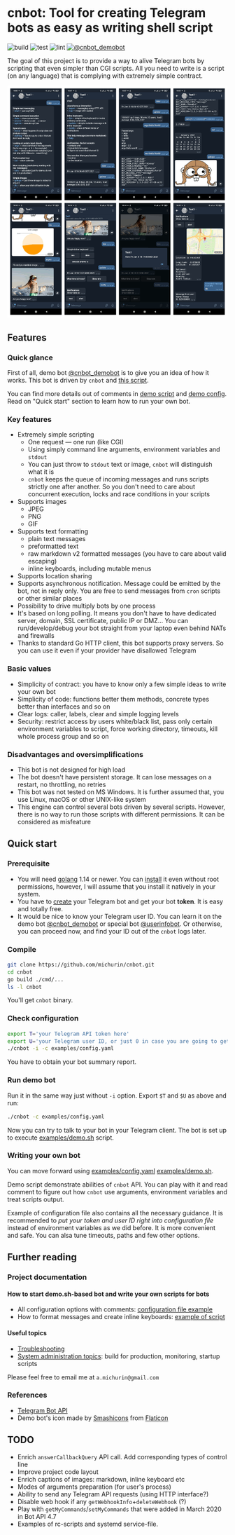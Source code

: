 # cnbot: Tool for creating Telegram bots as easy as writing shell script

![build](https://github.com/michurin/cnbot/workflows/build/badge.svg)
![test](https://github.com/michurin/cnbot/workflows/test/badge.svg)
![lint](https://github.com/michurin/cnbot/workflows/lint/badge.svg)
[![@cnbot_demobot](http://shields.io/badge/demo_bot-%40cnbot__demobot-brightgreen?logo=telegram&style=flat)](https://t.me/cnbot_demobot)

The goal of this project is to provide a way
to alive Telegram bots by scripting that
even simpler than CGI scripts.
All you need to write is a script (on any language)
that is complying with extremely simple contract.

![Telegram bot screenshot](https://raw.githubusercontent.com/michurin/cnbot/static/screenshot.png)

## Features

### Quick glance

First of all, demo bot [@cnbot_demobot](https://t.me/cnbot_demobot)
is to give you an idea of how it works. This bot is driven
by `cnbot` and [this script](examples/public/script.sh).

You can find more details out of comments in
[demo script](examples/demo.sh) and [demo config](examples/config.yaml).
Read on "Quick start" section to learn how to run your own bot.

### Key features

- Extremely simple scripting
  - One request — one run (like CGI)
  - Using simply command line arguments, environment variables and `stdout`
  - You can just throw to `stdout` text or image, `cnbot` will distinguish what it is
  - `cnbot` keeps the queue of incoming messages and runs scripts strictly one after another. So you don't need to care about concurrent execution, locks and race conditions in your scripts
- Supports images
  - JPEG
  - PNG
  - GIF
- Supports text formatting
  - plain text messages
  - preformatted text
  - raw markdown v2 formatted messages (you have to care about valid escaping)
  - inline keyboards, including mutable menus
- Supports location sharing
- Supports asynchronous notification.
  Message could be emitted by the bot, not in reply only.
  You are free to send messages from `cron` scripts or
  other similar places
- Possibility to drive multiply bots by one process
- It's based on long polling. It means you don't have to have
  dedicated server, domain, SSL certificate, public IP or DMZ...
  You can run/develop/debug your bot straight from your laptop even behind NATs and firewalls
- Thanks to standard Go HTTP client, this bot supports proxy servers.
  So you can use it even if your provider have disallowed Telegram

### Basic values

- Simplicity of contract: you have to know only a few simple ideas to write your own bot
- Simplicity of code: functions better them methods, concrete types better than interfaces and so on
- Clear logs: caller, labels, clear and simple logging levels
- Security: restrict access by users white/black list,
  pass only certain environment variables to script,
  force working directory, timeouts,
  kill whole process group and so on

### Disadvantages and oversimplifications

- This bot is not designed for high load
- The bot doesn't have persistent storage.
  It can lose messages on a restart,
  no throttling, no retries
- This bot was not tested on MS Windows. It is further assumed that,
  you use Linux, macOS or other UNIX-like system
- This engine can control several bots driven by several
  scripts. However, there is no way to run those scripts
  with different permissions. It can be considered as misfeature

## Quick start

### Prerequisite

- You will need [golang](https://golang.org/) 1.14 or newer.
  You can [install](https://golang.org/doc/install) it even without root permissions, however,
  I will assume that you install it natively in your system.
- You have to [create](https://core.telegram.org/bots#3-how-do-i-create-a-bot)
  your Telegram bot and get your bot **token**.
  It is easy and totally free.
- It would be nice to know your Telegram user ID. You can
  learn it on the demo bot [@cnbot_demobot](https://t.me/cnbot_demobot)
  or special bot [@userinfobot](https://t.me/userinfobot).
  Or otherwise, you can proceed now, and find your ID out of
  the `cnbot` logs later.

### Compile

```sh
git clone https://github.com/michurin/cnbot.git
cd cnbot
go build ./cmd/...
ls -l cnbot
```

You'll get `cnbot` binary.

### Check configuration

```sh
export T='your Telegram API token here'
export U='your Telegram user ID, or just 0 in case you are going to get ID from cnbot logs'
./cnbot -i -c examples/config.yaml
```

You have to obtain your bot summary report.

### Run demo bot

Run it in the same way just without `-i` option.
Export `$T` and `$U` as above and run:

```sh
./cnbot -c examples/config.yaml
```

Now you can try to talk to your bot in your Telegram client.
The bot is set up to execute [examples/demo.sh](examples/demo.sh)
script.

### Writing your own bot

You can move forward using
[examples/config.yaml](examples/config.yaml)
[examples/demo.sh](examples/demo.sh).

Demo script demonstrate abilities of `cnbot` API.
You can play with it and read comment to figure out
how `cnbot` use arguments, environment variables and
treat scripts output.

Example of configuration file also contains all the
necessary guidance. It is recommended to *put your
token and user ID right into configuration file*
instead of environment variables as we did before.
It is more convenient and safe. You can alsa tune
timeouts, paths and few other options.

## Further reading

### Project documentation

#### How to start demo.sh-based bot and write your own scripts for bots

- All configuration options with comments: [configuration file example](examples/config.yaml)
- How to format messages and create inline keyboards: [example of script](examples/demo.sh)

#### Useful topics

- [Troubleshooting](doc/troubleshooting.md)
- [System administration topics](doc/system-administration.md): build for production, monitoring, startup scripts

Please feel free to email me at `a.michurin@gmail.com`

### References

- [Telegram Bot API](https://core.telegram.org/bots/api)
- Demo bot's icon made by [Smashicons](https://smashicons.com/) from [Flaticon](https://www.flaticon.com/)

## TODO

- Enrich `answerCallbackQuery` API call. Add corresponding types of control line
- Improve project code layout
- Enrich captions of images: markdown, inline keyboard etc
- Modes of arguments preparation (for user's process)
- Ability to send any Telegram API requests (using HTTP interface?)
- Disable web hook if any `getWebhookInfo`+`deleteWebhook` (?)
- Play with `getMyCommands`/`setMyCommands` that were added in March 2020 in Bot API 4.7
- Examples of rc-scripts and systemd service-file.
